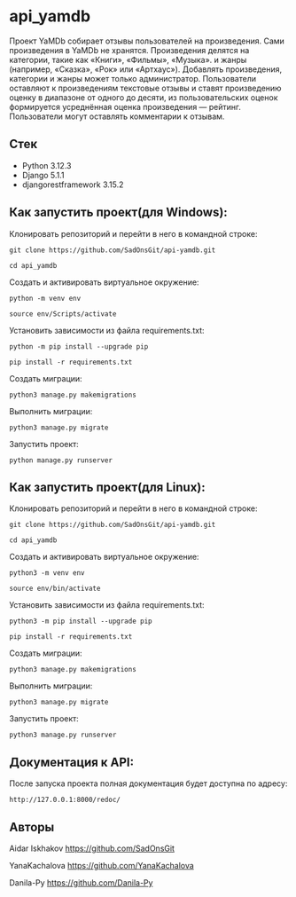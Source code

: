 # api_yamdb
Проект YaMDb собирает отзывы пользователей на произведения. Сами произведения в YaMDb не хранятся.
Произведения делятся на категории, такие как «Книги», «Фильмы», «Музыка». и жанры (например, «Сказка», «Рок» или «Артхаус»).
Добавлять произведения, категории и жанры может только администратор.
Пользователи оставляют к произведениям текстовые отзывы и ставят произведению оценку в диапазоне от одного до десяти, из пользовательских оценок формируется усреднённая оценка произведения — рейтинг. Пользователи могут оставлять комментарии к отзывам.

## Стек
- Python 3.12.3
- Django 5.1.1
- djangorestframework 3.15.2

## Как запустить проект(для Windows):

Клонировать репозиторий и перейти в него в командной строке:

```
git clone https://github.com/SadOnsGit/api-yamdb.git
```

```
cd api_yamdb
```

Cоздать и активировать виртуальное окружение:

```
python -m venv env
```

```
source env/Scripts/activate
```

Установить зависимости из файла requirements.txt:

```
python -m pip install --upgrade pip
```

```
pip install -r requirements.txt
```

Создать миграции:

```
python3 manage.py makemigrations
```

Выполнить миграции:

```
python3 manage.py migrate
```

Запустить проект:

```
python manage.py runserver
```

## Как запустить проект(для Linux):

Клонировать репозиторий и перейти в него в командной строке:

```
git clone https://github.com/SadOnsGit/api-yamdb.git
```

```
cd api_yamdb
```

Cоздать и активировать виртуальное окружение:

```
python3 -m venv env
```

```
source env/bin/activate
```

Установить зависимости из файла requirements.txt:

```
python3 -m pip install --upgrade pip
```

```
pip install -r requirements.txt
```

Создать миграции:

```
python3 manage.py makemigrations
```

Выполнить миграции:

```
python3 manage.py migrate
```

Запустить проект:

```
python3 manage.py runserver
```

## Документация к API:
После запуска проекта полная документация будет доступна по адресу:
```
http://127.0.0.1:8000/redoc/
```

## Авторы
Aidar Iskhakov https://github.com/SadOnsGit

YanaKachalova https://github.com/YanaKachalova

Danila-Py https://github.com/Danila-Py
